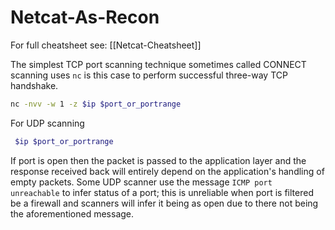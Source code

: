 # Netcat-As-Recon

For full cheatsheet see: [[Netcat-Cheatsheet]]

The simplest TCP port scanning technique sometimes called CONNECT scanning uses `nc` is this case to perform successful three-way TCP handshake.  

```bash
nc -nvv -w 1 -z $ip $port_or_portrange
```

For UDP scanning 
```bash
 $ip $port_or_portrange
```
If port is open then the packet is passed to the application layer and the response received back will entirely depend on the application's handling of empty packets. Some UDP scanner use the message `ICMP port unreachable` to infer status of a port; this is unreliable when port is filtered be a firewall and scanners will infer it being as open due to there not being the aforementioned message.